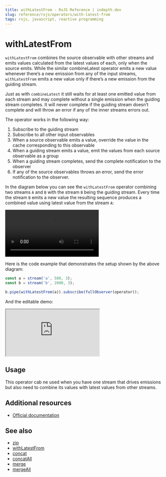 ```yaml
---
title: withLatestFrom - RxJS Reference | indepth.dev
slug: reference/rxjs/operators/with-latest-from
tags: rxjs, javascript, reactive programming
---
```


# withLatestFrom

`withLatestFrom` combines the source observable with other streams and emits values calculated from the latest values of each, only when the source emits. While the similar combineLatest operator emits a new value whenever there’s a new emission from any of the input streams, `withLatestFrom` emits a new value only if there’s a new emission from the guiding stream.

Just as with `combineLatest` it still waits for at least one emitted value from each stream and may complete without a single emission when the guiding stream completes. It will never complete if the guiding stream doesn’t complete and will throw an error if any of the inner streams errors out.

The operator works in the following way:

1. Subscribe to the guiding stream
2. Subscribe to all other input observables
3. When a source observable emits a value, override the value in the cache corresponding to this observable
4. When a guiding stream emits a value, emit the values from each source observable as a group
5. When a guiding stream completes, send the complete notification to the observer
6. If any of the source observables throws an error, send the error notification to the observer.

In the diagram below you can see the `withLatestFrom` operator combining two streams `A` and `B` with the stream `B` being the guiding stream. Every time the stream `B` emits a new value the resulting sequence produces a combined value using latest value from the stream `A`:

<video>
    <source src="https://images.indepth.dev/references/rxjs/operators/with-latest-from.mp4" type="video/mp4">
</video>

Here is the code example that demonstrates the setup shown by the above diagram:

```javascript
const a = stream('a', 500, 3);
const b = stream('b', 2000, 3);

b.pipe(withLatestFrom(a)).subscribe(fullObserver(operator));
```

And the editable demo:

<iframe src="https://stackblitz.com/edit/indepth-rxjs-with-latest-from?embed=1&file=index.ts"></iframe>

## Usage

This operator cab ne used when you have one stream that drives emissions but also need to combine its values with latest values from other streams.

## Additional resources

- [Official documentation](https://rxjs-dev.firebaseapp.com/api/operators/withLatestFrom)

## See also

- [zip](https://indepth.dev/reference/rxjs/operators/zip)
- [withLatestFrom](https://indepth.dev/reference/rxjs/operators/with-latest-from)
- [concat](https://indepth.dev/reference/rxjs/operators/concat)
- [concatAll](https://indepth.dev/reference/rxjs/operators/concat-all)
- [merge](https://indepth.dev/reference/rxjs/operators/merge)
- [mergeAll](https://indepth.dev/reference/rxjs/operators/merge-all)
